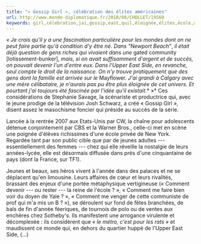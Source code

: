 ```yaml
---
title: "« Gossip Girl », célébration des élites américaines"
url: http://www.monde-diplomatique.fr/2010/08/CHOLLET/19560
keywords: girl,célébration,jai,gossip,east,quil,éloignée,élites,école,américaines,dune,lupper,succès,devenir,faire
---
```

*« Je crois qu'il y a une fascination particulière pour les mondes dont on ne peut faire partie qu'à condition d'y être né. Dans "Newport Beach"*, *il était déjà question de gens riches qui vivaient dans une* gated community \[lotissement-bunker\], *mais, si on avait suffisamment d'argent et de succès, on pouvait devenir l'un d'entre eux. Dans l'Upper East Side, en revanche, seul compte le droit de la naissance. On n'y trouve pratiquement que des gens dont la famille est arrivée sur le* Mayflower. *J'ai grandi à Calgary avec une mère célibataire, je n'aurais pas pu être plus éloignée de cet univers. Et pourtant j'ai toujours été fascinée par l'idée qu'il existait*.* »* Ces considérations de Stephanie Savage, la scénariste et productrice qui, avec le jeune prodige de la télévision Josh Schwarz, a créé « Gossip Girl », disent assez le masochisme foncier qui préside au succès de la série.

Lancée à la rentrée 2007 aux Etats-Unis par CW, la chaîne pour adolescents détenue conjointement par CBS et la Warner Bros., celle-ci met en scène une poignée d'élèves richissimes d'une école privée de New York. Regardée tant par son public cible que par de jeunes adultes --- essentiellement des femmes --- chez qui elle réveille la nostalgie de leurs années-lycée, elle est désormais diffusée dans près d'une cinquantaine de pays (dont la France, sur TF1).

Jeunes et beaux, ses héros vivent à l'année dans des palaces et ne se déplacent qu'en limousine. Leurs affaires de cœur et leurs rivalités, brassant des enjeux d'une portée métaphysique vertigineuse (« Comment devenir --- ou rester --- la reine de l'école ? », « Comment me faire bien voir du doyen de Yale ? », « Comment me venger de cette communiste de prof qui m'a mis un B ? »), se déroulent sur fond de fêtes branchées, de bals de fin d'année féeriques, de tournois de polo ou de ventes aux enchères chez Sotheby's. Ils manifestent une arrogance virulente et décomplexée : ils considèrent que *« le métro, c'est pour les rats »* et maudissent ce monde qui, en dehors du quartier huppé de l'Upper East Side, (\...)
